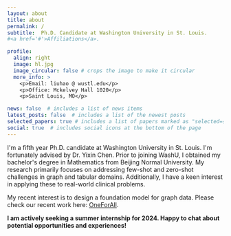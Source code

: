 ```yaml
---
layout: about
title: about
permalink: /
subtitle:  Ph.D. Candidate at Washington University in St. Louis.
#<a href='#'>Affiliations</a>.

profile:
  align: right
  image: hl.jpg
  image_circular: false # crops the image to make it circular
  more_info: >
    <p>Email: liuhao @ wustl.edu</p>
    <p>Office: Mckelvey Hall 1020</p>
    <p>Saint Louis, MO</p>

news: false  # includes a list of news items
latest_posts: false  # includes a list of the newest posts
selected_papers: true # includes a list of papers marked as "selected={true}"
social: true  # includes social icons at the bottom of the page
---
```


I'm a fifth year Ph.D. candidate at Washington University in St. Louis.  I'm fortunately advised by Dr. Yixin Chen. Prior to joining WashU, I obtained my bachelor's degree in Mathematics from Beijing Normal University. My research primarily focuses on addressing few-shot and zero-shot challenges in graph and tabular domains. Additionally, I have a keen interest in applying these to real-world clinical problems.

My recent interest is to design a foundation model for graph data. Please check our recent work here: [OneForAll](https://arxiv.org/abs/2310.00149). 

**I am actively seeking a summer internship for 2024. Happy to chat about potential opportunities and experiences!**

[//]: # (Write your biography here. Tell the world about yourself. Link to your favorite [subreddit]&#40;http://reddit.com&#41;. You can put a picture in, too. The code is already in, just name your picture `prof_pic.jpg` and put it in the `img/` folder.)

[//]: # ()
[//]: # (Put your address / P.O. box / other info right below your picture. You can also disable any of these elements by editing `profile` property of the YAML header of your `_pages/about.md`. Edit `_bibliography/papers.bib` and Jekyll will render your [publications page]&#40;/al-folio/publications/&#41; automatically.)

[//]: # ()
[//]: # (Link to your social media connections, too. This theme is set up to use [Font Awesome icons]&#40;https://fontawesome.com/&#41; and [Academicons]&#40;https://jpswalsh.github.io/academicons/&#41;, like the ones below. Add your Facebook, Twitter, LinkedIn, Google Scholar, or just disable all of them.)

